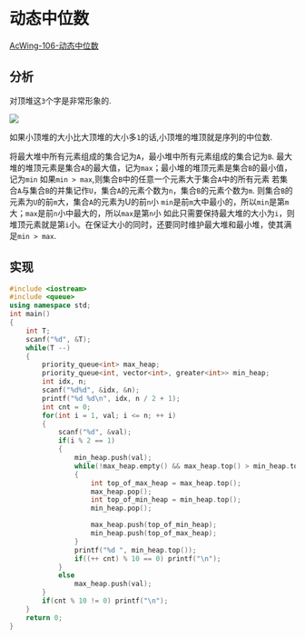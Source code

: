 # 动态中位数

[AcWing-106-动态中位数](https://www.acwing.com/problem/content/108/)

## 分析

对顶堆这`3`个字是非常形象的.

![](/img/0030.bmp)

如果小顶堆的大小比大顶堆的大小多`1`的话,小顶堆的堆顶就是序列的中位数.

将最大堆中所有元素组成的集合记为`A`，最小堆中所有元素组成的集合记为`B`.
最大堆的堆顶元素是集合`A`的最大值，记为`max`；最小堆的堆顶元素是集合`B`的最小值，记为`min`
如果`min > max`,则集合`B`中的任意一个元素大于集合`A`中的所有元素
若集合`A`与集合`B`的并集记作`U`，集合`A`的元素个数为`n`，集合`B`的元素个数为`m`.
则集合`B`的元素为`U`的前`m`大，集合`A`的元素为U的前`n`小
`min`是前`m`大中最小的，所以`min`是第`m`大；`max`是前`n`小中最大的，所以`max`是第`n`小
如此只需要保持最大堆的大小为`i`，则堆顶元素就是第`i`小。在保证大小的同时，还要同时维护最大堆和最小堆，使其满足`min > max`.

## 实现

```cpp
#include <iostream>
#include <queue>
using namespace std;
int main()
{
    int T;
    scanf("%d", &T);
    while(T --)
    {
        priority_queue<int> max_heap;
        priority_queue<int, vector<int>, greater<int>> min_heap;
        int idx, n;
        scanf("%d%d", &idx, &n);
        printf("%d %d\n", idx, n / 2 + 1);
        int cnt = 0;
        for(int i = 1, val; i <= n; ++ i)
        {
            scanf("%d", &val);
            if(i % 2 == 1)
            {
                min_heap.push(val);
                while(!max_heap.empty() && max_heap.top() > min_heap.top())
                {
                    int top_of_max_heap = max_heap.top();
                    max_heap.pop();
                    int top_of_min_heap = min_heap.top();
                    min_heap.pop();

                    max_heap.push(top_of_min_heap);
                    min_heap.push(top_of_max_heap);
                }
                printf("%d ", min_heap.top());
                if((++ cnt) % 10 == 0) printf("\n");
            }
            else
                max_heap.push(val);
        }
        if(cnt % 10 != 0) printf("\n");
    }
    return 0;
}
```

